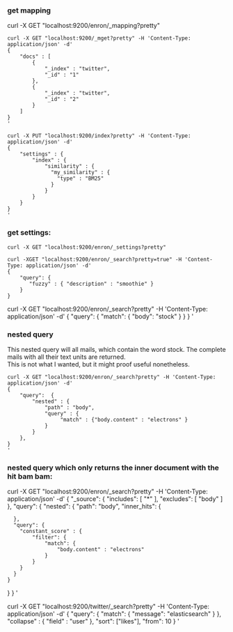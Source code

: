 

### get mapping
curl -X GET "localhost:9200/enron/_mapping?pretty"  

``` 
curl -X GET "localhost:9200/_mget?pretty" -H 'Content-Type: application/json' -d' 
{
    "docs" : [
        {
            "_index" : "twitter",
            "_id" : "1"
        },
        {
            "_index" : "twitter",
            "_id" : "2"
        }
    ]
}
'
```
```
curl -X PUT "localhost:9200/index?pretty" -H 'Content-Type: application/json' -d'
{
    "settings" : {
        "index" : {
            "similarity" : {
              "my_similarity" : {
                "type" : "BM25"
              }
            }
        }
    }
}
'
```

### get settings:
`curl -X GET "localhost:9200/enron/_settings?pretty"`

```
curl -XGET "localhost:9200/enron/_search?pretty=true" -H 'Content-Type: application/json' -d'
{
    "query": {
       "fuzzy" : { "description" : "smoothie" }
    }
} 
```


curl -X GET "localhost:9200/enron/_search?pretty" -H 'Content-Type: application/json' -d'
{
  "query": { "match": { "body": "stock" } }
}
'

### nested query 
This nested query will all mails, which contain the word stock. The complete mails with all their text units are returned.  
This is not what I wanted, but it might proof useful nonetheless.
```
curl -X GET "localhost:9200/enron/_search?pretty" -H 'Content-Type: application/json' -d'
{
    "query":  {
        "nested" : {
            "path" : "body",
            "query" : {
                 "match" : {"body.content" : "electrons" }
            }
        }
    },
}
'
```


### nested query which only returns the inner document with the hit bam bam:


curl -X GET "localhost:9200/enron/_search?pretty" -H 'Content-Type: application/json' -d'
{
  "_source": {
    "includes": [ "*" ],
    "excludes": [ "body" ]
  },
  "query": {
    "nested": {
      "path": "body",
      "inner_hits": {       

      },
      "query": {
        "constant_score" : {
            "filter": {
                "match": {
                    "body.content" : "electrons" 
                }
            }
        }
      }
    }
  }
}
'





curl -X GET "localhost:9200/twitter/_search?pretty" -H 'Content-Type: application/json' -d'
{
    "query": {
        "match": {
            "message": "elasticsearch"
        }
    },
    "collapse" : {
        "field" : "user" 
    },
    "sort": ["likes"], 
    "from": 10 
}
'

